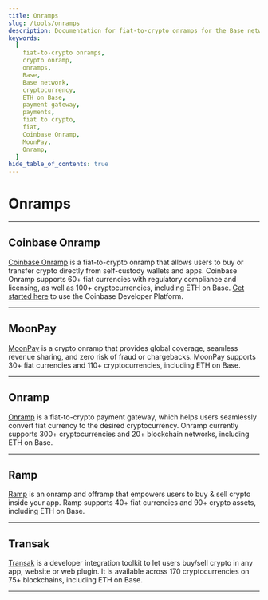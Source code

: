 ```yaml
---
title: Onramps
slug: /tools/onramps
description: Documentation for fiat-to-crypto onramps for the Base network.
keywords:
  [
    fiat-to-crypto onramps,
    crypto onramp,
    onramps,
    Base,
    Base network,
    cryptocurrency,
    ETH on Base,
    payment gateway,
    payments,
    fiat to crypto,
    fiat,
    Coinbase Onramp,
    MoonPay,
    Onramp,
  ]
hide_table_of_contents: true
---
```


# Onramps

---

## Coinbase Onramp

[Coinbase Onramp](https://www.coinbase.com/developer-platform/products/onramp) is a fiat-to-crypto onramp that allows users to buy or transfer crypto directly from self-custody wallets and apps. Coinbase Onramp supports 60+ fiat currencies with regulatory compliance and licensing, as well as 100+ cryptocurrencies, including ETH on Base. [Get started here](https://www.coinbase.com/developer-platform/products/onramp) to use the Coinbase Developer Platform.

---

## MoonPay

[MoonPay](https://www.moonpay.com/business/onramps) is a crypto onramp that provides global coverage, seamless revenue sharing, and zero risk of fraud or chargebacks. MoonPay supports 30+ fiat currencies and 110+ cryptocurrencies, including ETH on Base.

---

## Onramp

[Onramp](https://onramp.money/) is a fiat-to-crypto payment gateway, which helps users seamlessly convert fiat currency to the desired cryptocurrency. Onramp currently supports 300+ cryptocurrencies and 20+ blockchain networks, including ETH on Base.

---

## Ramp

[Ramp](https://ramp.network/) is an onramp and offramp that empowers users to buy & sell crypto inside your app. Ramp supports 40+ fiat currencies and 90+ crypto assets, including ETH on Base.

---

## Transak

[Transak](https://transak.com/) is a developer integration toolkit to let users buy/sell crypto in any app, website or web plugin. It is available across 170 cryptocurrencies on 75+ blockchains, including ETH on Base.

---
